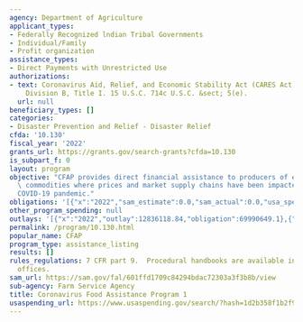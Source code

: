 ```yaml
---
agency: Department of Agriculture
applicant_types:
- Federally Recognized lndian Tribal Governments
- Individual/Family
- Profit organization
assistance_types:
- Direct Payments with Unrestricted Use
authorizations:
- text: Coronavirus Aid, Relief, and Economic Stability Act (CARES Act), Pub. L. 116-136,
    Division B, Title I. 15 U.S.C. 714c U.S.C. &sect; 5(e).
  url: null
beneficiary_types: []
categories:
- Disaster Prevention and Relief - Disaster Relief
cfda: '10.130'
fiscal_year: '2022'
grants_url: https://grants.gov/search-grants?cfda=10.130
is_subpart_f: 0
layout: program
objective: "CFAP provides direct financial assistance to producers of eligible agricultural\
  \ commodities where prices and market supply chains have been impacted by the \n\
  COVID-19 pandemic."
obligations: '[{"x":"2022","sam_estimate":0.0,"sam_actual":0.0,"usa_spending_actual":69990649.1},{"x":"2023","sam_estimate":0.0,"sam_actual":0.0,"usa_spending_actual":77577085.23},{"x":"2024","sam_estimate":0.0,"sam_actual":0.0,"usa_spending_actual":13091974.21}]'
other_program_spending: null
outlays: '[{"x":"2022","outlay":12836118.84,"obligation":69990649.1},{"x":"2023","outlay":60477785.69,"obligation":77577085.23},{"x":"2024","outlay":4427516.49,"obligation":13091974.21}]'
permalink: /program/10.130.html
popular_name: CFAP
program_type: assistance_listing
results: []
rules_regulations: 7 CFR part 9.  Procedural handbooks are available in county FSA
  offices.
sam_url: https://sam.gov/fal/601ffd1709c84294bdac72303a3f3b8b/view
sub-agency: Farm Service Agency
title: Coronavirus Food Assistance Program 1
usaspending_url: https://www.usaspending.gov/search/?hash=1d2b358f1b2f954a8b011bb8e67fb205
---
```

